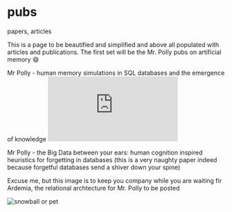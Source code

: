 # pubs
papers, articles

This is a page to be beautified and simplified and above all populated with articles and publications.
The first set will be the Mr. Polly pubs on artificial memory :smile:

Mr Polly - human memory simulations in SQL databases and the emergence of knowledge
![Mr Polly - human memory simulations in SQL databases and the emergence of knowledge](https://github.com/gisuba/pubs/blob/main/2019%20022-LEON_a_01441-Bahr%20Mr%20Polly.pdf)

Mr Polly - the Big Data between your ears: human cognition inspired heuristics for forgetting in databases 
(this is a very naughty paper indeed because forgetful databases send a shiver down your spine)

Excuse me, but this image is to keep you company while you are waiting fir Ardemia, the relational archtecture for Mr. Polly to be posted

![snowball or pet](https://i.pinimg.com/originals/b3/49/54/b34954a4243ee09850c73a085ac1810d.jpg)


